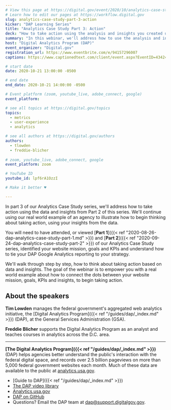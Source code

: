 ```yaml
---
# View this page at https://digital.gov/event/2020/10/analytics-case-study-part-3-action
# Learn how to edit our pages at https://workflow.digital.gov
slug: analytics-case-study-part-3-action
kicker: "DAP Learning Series"
title: "Analytics Case Study Part 3: Action"
deck: "How to take action using the analysis and insights you created using DAP and Google Analytics."
summary: "In this webinar, we'll address how to use the analysis and insights you created using DAP Google Analytics, to take action."
host: "Digital Analytics Program (DAP)"
event_organizer: "Digital.gov"
registration_url: https://www.eventbrite.com/e/94157296007
captions: https://www.captionedtext.com/client/event.aspx?EventID=4342452&CustomerID=321

# start date
date: 2020-10-21 13:00:00 -0500

# end date
end_date: 2020-10-21 14:00:00 -0500

# Event platform (zoom, youtube_live, adobe_connect, google)
event_platform:

# see all topics at https://digital.gov/topics
topics:
  - metrics
  - user-experience
  - analytics

# see all authors at https://digital.gov/authors
authors:
  - tlowden
  - freddie-blicher
  
# zoom, youtube_live, adobe_connect, google
event_platform: zoom

# YouTube ID
youtube_id: lpf6rA1OzzI

# Make it better ♥

---
```


In part 3 of our Analytics Case Study series, we'll address how to take action using the data and insights from Part 2 of this series. We'll continue using our real world example of an agency to illustrate how to begin thinking about taking action, using your insights from the data.

You will need to have attended, or viewed [**Part 1**]({{< ref "2020-08-26-dap-analytics-case-study-part-1.md" >}}) and [**Part 2**]({{< ref "2020-09-24-dap-analytics-case-study-part-2" >}}) of our Analytics Case Study series, identified your website mission, goals and KPIs and understand how to tie your DAP Google Analytics reporting to your strategy.

We'll walk through step by step, how to think about taking action based on data and insights. The goal of the webinar is to empower you with a real world example about how to connect the dots between your website mission, goals, KPIs and insights, to begin taking action.

## About the speakers

**Tim Lowden** manages the federal government's aggregated web analytics initiative, the [Digital Analytics Program]({{< ref "/guides/dap/_index.md" >}}) (DAP), at the General Services Administration (GSA).

**Freddie Blicher** supports the Digital Analytics Program as an analyst and teaches courses in analytics across the D.C. area.

---

**[The Digital Analytics Program]({{< ref "/guides/dap/_index.md" >}})** (DAP) helps agencies better understand the public's interaction with the federal digital space, and records over 2.5 billion pageviews on more than 5,000 federal government websites each month. Much of these data are available to the public at [analytics.usa.gov](https://analytics.usa.gov).

- [Guide to DAP]({{< ref "/guides/dap/_index.md" >}})
- [The DAP video library](https://www.youtube.com/playlist?list=PLd9b-GuOJ3nFwlyvLFUtmDpYFKezhot8P)
- [Analytics.usa.gov](https://analytics.usa.gov/)
- [DAP on GitHub](https://github.com/digital-analytics-program/gov-wide-code)
- Questions? Email the DAP team at  [dap@support.digitalgov.gov](mailto:dap@support.digitalgov.gov).

